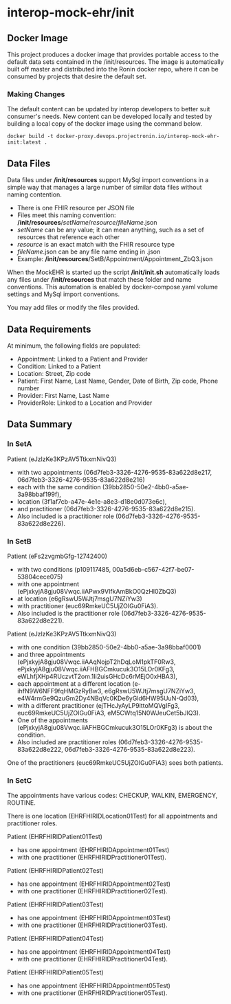 # interop-mock-ehr/init

## Docker Image

This project produces a docker image that provides portable access to the default data sets contained in the
/init/resources. The image is automatically built off master and distributed into the Ronin docker repo, where it can be
consumed by projects that desire the default set.

### Making Changes

The default content can be updated by interop developers to better suit consumer's needs. New content can be developed
locally and tested by building a local copy of the docker image using the command below.

`docker build -t docker-proxy.devops.projectronin.io/interop-mock-ehr-init:latest .`

## Data Files

Data files under __/init/resources__ support MySql import conventions in a simple way
that manages a large number of similar data files without naming contention.

- There is one FHIR resource per JSON file
- Files meet this naming convention: __/init/resources__/*setName*/*resource*/*fileName*.json
- *setName* can be any value; it can mean anything, such as a set of resources that reference each other
- *resource* is an exact match with the FHIR resource type
- *fileName*.json can be any file name ending in .json
- Example: __/init/resources__/SetB/Appointment/Appointment_ZbQ3.json

When the MockEHR is started up the script __/init/init.sh__
automatically loads any files under __/init/resources__
that match these folder and name conventions.
This automation is enabled by docker-compose.yaml volume settings
and MySql import conventions.

You may add files or modify the files provided.

## Data Requirements

At minimum, the following fields are populated:

- Appointment: Linked to a Patient and Provider
- Condition: Linked to a Patient
- Location: Street, Zip code
- Patient: First Name, Last Name, Gender, Date of Birth, Zip code, Phone number
- Provider: First Name, Last Name
- ProviderRole: Linked to a Location and Provider

## Data Summary

### In SetA

Patient (eJzlzKe3KPzAV5TtkxmNivQ3)

- with two appointments (06d7feb3-3326-4276-9535-83a622d8e217, 06d7feb3-3326-4276-9535-83a622d8e216)
- each with the same condition (39bb2850-50e2-4bb0-a5ae-3a98bbaf199f),
- location (3f1af7cb-a47e-4e1e-a8e3-d18e0d073e6c),
- and practitioner (06d7feb3-3326-4276-9535-83a622d8e215).
- Also included is a practitioner role (06d7feb3-3326-4276-9535-83a622d8e226).

### In SetB

Patient (eFs2zvgmbGfg-12742400)

- with two conditions (p109117485, 00a5d6eb-c567-42f7-be07-53804cece075)
- with one appointment (ePjxkyjA8gju08Vwqc.iiAPwx9VIfkAmBkO0QzHl0ZbQ3)
- at location (e6gRswU5WJtj7msgU7NZiYw3)
- with practitioner (euc69RmkeUC5UjZOIGu0FiA3).
- Also included is the practitioner role (06d7feb3-3326-4276-9535-83a622d8e221).

Patient (eJzlzKe3KPzAV5TtkxmNivQ3)

- with one condition (39bb2850-50e2-4bb0-a5ae-3a98bbaf0001)
- and three appointments (ePjxkyjA8gju08Vwqc.iiAAqNojpT2hDqLoM1pkTF0Rw3, ePjxkyjA8gju08Vwqc.iiAFHBGCmkucuk3O15LOr0KFg3,
  eWLhfjXHp4RUczvtT2om.1Ii2uisGHcDc6rMEjO0xHBA3),
- each appointment at a different location (e-ihfN9W6NFF9fqHMGzRyBw3, e6gRswU5WJtj7msgU7NZiYw3,
  e4W4rmGe9QzuGm2Dy4NBqVc0KDe6yGld6HW95UuN-Qd03),
- with a different practitioner (ejTHcJyAyLP9ittoMQVgIFg3, euc69RmkeUC5UjZOIGu0FiA3, eM5CWtq15N0WJeuCet5bJlQ3).
- One of the appointments (ePjxkyjA8gju08Vwqc.iiAFHBGCmkucuk3O15LOr0KFg3) is about the condition.
- Also included are practitioner roles (06d7feb3-3326-4276-9535-83a622d8e222, 06d7feb3-3326-4276-9535-83a622d8e223).

One of the practitioners (euc69RmkeUC5UjZOIGu0FiA3) sees both patients.

### In SetC

The appointments have various codes: CHECKUP, WALKIN, EMERGENCY, ROUTINE.

There is one location (EHRFHIRIDLocation01Test) for all appointments and practitioner roles.

Patient (EHRFHIRIDPatient01Test)

- has one appointment (EHRFHIRIDAppointment01Test)
- with one practitioner (EHRFHIRIDPractitioner01Test).

Patient (EHRFHIRIDPatient02Test)

- has one appointment (EHRFHIRIDAppointment02Test)
- with one practitioner (EHRFHIRIDPractitioner02Test).

Patient (EHRFHIRIDPatient03Test)

- has one appointment (EHRFHIRIDAppointment03Test)
- with one practitioner (EHRFHIRIDPractitioner03Test).

Patient (EHRFHIRIDPatient04Test)

- has one appointment (EHRFHIRIDAppointment04Test)
- with one practitioner (EHRFHIRIDPractitioner04Test).

Patient (EHRFHIRIDPatient05Test)

- has one appointment (EHRFHIRIDAppointment05Test)
- with one practitioner (EHRFHIRIDPractitioner05Test).

